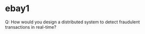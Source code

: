 ebay1
=====

Q: How would you design a distributed system to detect fraudulent transactions in real-time?

